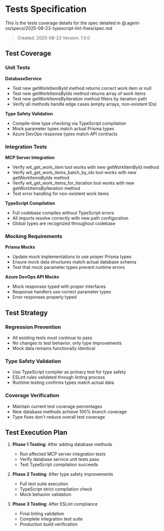 # Tests Specification

This is the tests coverage details for the spec detailed in @.agent-os/specs/2025-08-23-typescript-lint-fixes/spec.md

> Created: 2025-08-23
> Version: 1.0.0

## Test Coverage

### Unit Tests

**DatabaseService**

- Test new getWorkItemById method returns correct work item or null
- Test new getWorkItemsByIds method returns array of work items
- Test new getWorkItemsByIteration method filters by iteration path
- Verify all methods handle edge cases (empty arrays, non-existent IDs)

**Type Safety Validation**

- Compile-time type checking via TypeScript compilation
- Mock parameter types match actual Prisma types
- Azure DevOps response types match API contracts

### Integration Tests

**MCP Server Integration**

- Verify wit_get_work_item tool works with new getWorkItemById method
- Verify wit_get_work_items_batch_by_ids tool works with new getWorkItemsByIds method
- Verify wit_get_work_items_for_iteration tool works with new getWorkItemsByIteration method
- Test error handling for non-existent work items

**TypeScript Compilation**

- Full codebase compiles without TypeScript errors
- All imports resolve correctly with new path configuration
- Global types are recognized throughout codebase

### Mocking Requirements

**Prisma Mocks**

- Update mock implementations to use proper Prisma types
- Ensure mock data structures match actual database schema
- Test that mock parameter types prevent runtime errors

**Azure DevOps API Mocks**

- Mock responses typed with proper interfaces
- Response handlers use correct parameter types
- Error responses properly typed

## Test Strategy

### Regression Prevention

- All existing tests must continue to pass
- No changes to test behavior, only type improvements
- Mock data remains functionally identical

### Type Safety Validation

- Use TypeScript compiler as primary test for type safety
- ESLint rules validated through linting process
- Runtime testing confirms types match actual data

### Coverage Verification

- Maintain current test coverage percentages
- New database methods achieve 100% branch coverage
- Type fixes don't reduce overall test coverage

## Test Execution Plan

1. **Phase 1 Testing**: After adding database methods
   - Run affected MCP server integration tests
   - Verify database service unit tests pass
   - Test TypeScript compilation succeeds

2. **Phase 2 Testing**: After type safety improvements
   - Full test suite execution
   - TypeScript strict compilation check
   - Mock behavior validation

3. **Phase 3 Testing**: After ESLint compliance
   - Final linting validation
   - Complete integration test suite
   - Production build verification
